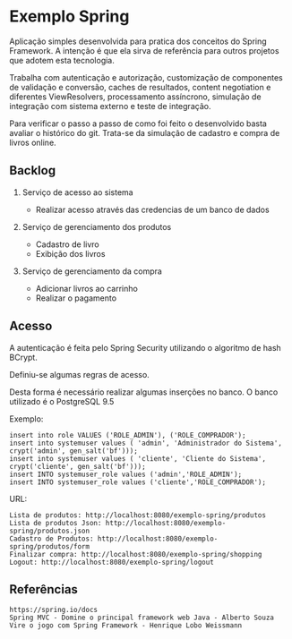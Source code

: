 # Exemplo Spring

Aplicação simples desenvolvida para pratica dos conceitos do Spring Framework.
A intenção é que ela sirva de referência para outros projetos que adotem esta tecnologia.

Trabalha com autenticação e autorização, customização de componentes de validação e conversão, caches de resultados, 
content negotiation e diferentes ViewResolvers, processamento assíncrono, simulação de integração com sistema externo e teste de integração.

Para verificar o passo a passo de como foi feito o desenvolvido basta avaliar o histórico do git.
Trata-se da simulação de cadastro e compra de livros online.

## Backlog

1. Serviço de acesso ao sistema

	* Realizar acesso através das credencias de um banco de dados

2. Serviço de gerenciamento dos produtos

	* Cadastro de livro
	* Exibição dos livros

3. Serviço de gerenciamento da compra

	* Adicionar livros ao carrinho
	* Realizar o pagamento
	
## Acesso

A autenticação é feita pelo Spring Security utilizando o algoritmo de hash BCrypt.

Definiu-se algumas regras de acesso. 

Desta forma é necessário realizar algumas inserções no banco. O banco utilizado é o PostgreSQL 9.5

Exemplo:

	insert into role VALUES ('ROLE_ADMIN'), ('ROLE_COMPRADOR');
	insert into systemuser values ( 'admin', 'Administrador do Sistema', crypt('admin', gen_salt('bf')));	
	insert into systemuser values ( 'cliente', 'Cliente do Sistema', crypt('cliente', gen_salt('bf')));
	insert INTO systemuser_role values ('admin','ROLE_ADMIN');
	insert INTO systemuser_role values ('cliente','ROLE_COMPRADOR');
	
URL:

	Lista de produtos: http://localhost:8080/exemplo-spring/produtos
	Lista de produtos Json: http://localhost:8080/exemplo-spring/produtos.json
	Cadastro de Produtos: http://localhost:8080/exemplo-spring/produtos/form
	Finalizar compra: http://localhost:8080/exemplo-spring/shopping
	Logout: http://localhost:8080/exemplo-spring/logout
	
## Referências

	https://spring.io/docs
	Spring MVC - Domine o principal framework web Java - Alberto Souza
	Vire o jogo com Spring Framework - Henrique Lobo Weissmann
